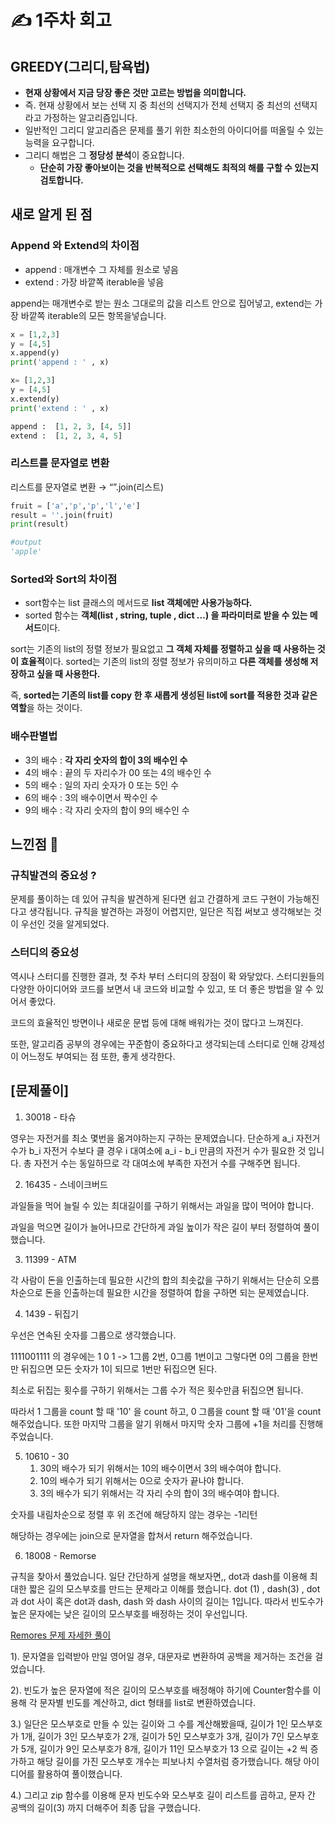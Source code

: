 # ✍️ 1주차 회고

## GREEDY(그리디,탐욕법)

- **현재 상황에서 지금 당장 좋은 것만 고르는 방법을 의미합니다.**
- 즉. 현재 상황에서 보는 선택 지 중 최선의 선택지가 전체 선택지 중 최선의 선택지라고 가정하는 알고리즘입니다.
- 일반적인 그리디 알고리즘은 문제를 풀기 위한 최소한의 아이디어를 떠올릴 수 있는 능력을 요구합니다.
- 그리디 해법은 그 **정당성 분석**이 중요합니다.
    - **단순히 가장 좋아보이는 것을 반복적으로 선택해도 최적의 해를 구할 수 있는지 검토합니다.**
    

## 새로 알게 된 점 

### Append 와 Extend의 차이점

- append : 매개변수 그 자체를 원소로 넣음
- extend : 가장 바깥쪽 iterable을 넣음

append는 매개변수로 받는 원소 그대로의 값을 리스트 안으로 집어넣고, extend는 가장 바깥쪽 iterable의 모든 항목을넣습니다. 

```python
x = [1,2,3]
y = [4,5]
x.append(y) 
print('append : ' , x) 

x= [1,2,3]
y = [4,5] 
x.extend(y)
print('extend : ' , x) 

append :  [1, 2, 3, [4, 5]]
extend :  [1, 2, 3, 4, 5]
```

### 리스트를 문자열로 변환

리스트를 문자열로 변환 → “”.join(리스트) 

```python
fruit = ['a','p','p','l','e'] 
result = ''.join(fruit) 
print(result) 

#output 
'apple' 
```

### Sorted와 Sort의 차이점

   

- sort함수는 list 클래스의 메서드로 **list 객체에만 사용가능하다.**
- sorted 함수는 **객체(list , string, tuple , dict ...) 을 파라미터로 받을 수 있는 메서드**이다.

sort는 기존의 list의 정렬 정보가 필요없고 **그 객체 자체를 정렬하고 싶을 때 사용하는 것이 효율적**이다. sorted는 기존의 list의 정렬 정보가 유의미하고 **다른 객체를 생성해 저장하고 싶을 때 사용한다.** 

즉, **sorted는 기존의 list를 copy 한 후 새롭게 생성된 list에 sort를 적용한 것과 같은 역할**을 하는 것이다.

### 배수판별법

- 3의 배수 : **각 자리 숫자의 합이 3의 배수인 수**
- 4의 배수 : 끝의 두 자리수가 00 또는 4의 배수인 수
- 5의 배수 : 일의 자리 숫자가 0 또는 5인 수
- 6의 배수 : 3의 배수이면서 짝수인 수
- 9의 배수 : 각 자리 숫자의 합이 9의 배수인 수

 

## 느낀점  🤔

### **규칙발견의 중요성 ?** 

문제를 풀이하는 데 있어 규칙을 발견하게 된다면 쉽고 간결하게 코드 구현이 가능해진다고 생각됩니다.  규칙을 발견하는 과정이 어렵지만, 일단은 직접 써보고 생각해보는 것이 우선인 것을 알게되었다.

### **스터디의 중요성** 

역시나 스터디를 진행한 결과, 첫 주차 부터 스터디의 장점이 확 와닿았다. 스터디원들의 다양한 아이디어와 코드를 보면서 내 코드와 비교할 수 있고, 또 더 좋은 방법을 알 수 있어서 좋았다.

코드의 효율적인 방면이나 새로운 문법 등에 대해 배워가는 것이 많다고 느껴진다.    

또한, 알고리즘 공부의 경우에는 꾸준함이 중요하다고 생각되는데 스터디로 인해 강제성이 어느정도 부여되는 점 또한, 좋게 생각한다. 



## **[문제풀이]**  

1. 30018 - 타슈

영우는 자전거를 최소 몇번을 옮겨야하는지 구하는 문제였습니다. 단순하게 a_i 자전거 수가 b_i 자전거 수보다 클 경우 i 대여소에 a_i - b_i 만큼의 자전거 수가 필요한 것 입니다. 총 자전거 수는 동일하므로 각 대여소에 부족한 자전거 수를 구해주면 됩니다.

2. 16435 - 스네이크버드

과일들을 먹어 늘릴 수 있는 최대길이를 구하기 위해서는 과일을 많이 먹어야 합니다.

과일을 먹으면 길이가 늘어나므로 간단하게 과일 높이가 작은 길이 부터 정렬하여 풀이했습니다.

3. 11399 - ATM

각 사람이 돈을 인출하는데 필요한 시간의 합의 최솟값을 구하기 위해서는 단순히 오름차순으로 돈을 인출하는데 필요한 시간을 정렬하여 합을 구하면 되는 문제였습니다.

4. 1439 - 뒤집기

우선은 연속된 숫자를 그룹으로 생각했습니다.

1111001111 의 경우에는 1 0 1 -> 1그룹 2번, 0그룹 1번이고 그렇다면 0의 그룹을 한번만 뒤집으면 모든 숫자가 1이 되므로 1번만 뒤집으면 된다.

최소로 뒤집는 횟수를 구하기 위해서는 그룹 수가 적은 횟수만큼 뒤집으면 됩니다.

따라서 1 그룹을 count 할 때 '10' 을 count 하고, 0 그룹을 count 할 때 '01'을 count 해주었습니다. 또한 마지막 그룹을 알기 위해서 마지막 숫자 그룹에 +1을 처리를 진행해주었습니다.

5. 10610 - 30
    1. 30의 배수가 되기 위해서는 10의 배수이면서 3의 배수여야 합니다.
    2. 10의 배수가 되기 위해서는 0으로 숫자가 끝나야 합니다.
    3. 3의 배수가 되기 위해서는 각 자리 수의 합이 3의 배수여야 합니다.

숫자를 내림차순으로 정렬 후 위 조건에 해당하지 않는 경우는 -1리턴

해당하는 경우에는 join으로 문자열을 합쳐서 return 해주었습니다.

6. 18008 - Remorse

규칙을 찾아서 풀었습니다. 일단 간단하게 설명을 해보자면,, dot과 dash를 이용해 최대한 짧은 길의 모스부호를 만드는 문제라고 이해를 했습니다. dot (1) , dash(3) , dot과 dot 사이 혹은 dot과 dash, dash 와 dash 사이의 길이는 1입니다. 따라서 빈도수가 높은 문자에는 낮은 길이의 모스부호를 배정하는 것이 우선입니다.

[Remores 문제 자세한 풀이](https://zzoming-25.tistory.com/45)

1). 문자열을 입력받아 만일 영어일 경우, 대문자로 변환하여 공백을 제거하는 조건을 걸었습니다.

2). 빈도가 높은 문자열에 적은 길이의 모스부호를 배정해야 하기에 Counter함수를 이용해 각 문자별 빈도를 계산하고, dict 형태를 list로 변환하였습니다.

3.) 일단은 모스부호로 만들 수 있는 길이와 그 수를 계산해봤을때, 길이가 1인 모스부호가 1개, 길이가 3인 모스부호가 2개, 길이가 5인 모스부호가 3개, 길이가 7인 모스부호가 5개, 길이가 9인 모스부호가 8개, 길이가 11인 모스부호가 13 으로 길이는 +2 씩 증가하고 해당 길이를 가진 모스부호 개수는 피보나치 수열처럼 증가했습니다. 해당 아이디어를 활용하여 풀이했습니다.

4.) 그리고 zip 함수를 이용해 문자 빈도수와 모스부호 길이 리스트를 곱하고, 문자 간 공백의 길이(3) 까지 더해주어 최종 답을 구했습니다.